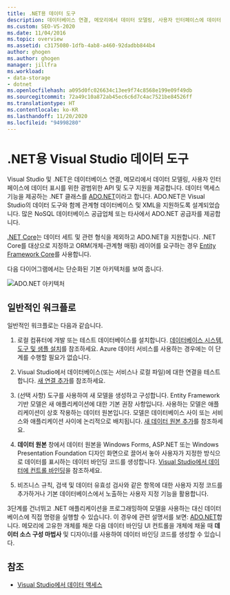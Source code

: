 ```yaml
---
title: .NET용 데이터 도구
description: 데이터베이스 연결, 메모리에서 데이터 모델링, 사용자 인터페이스에 데이터 표시를 위한 API 및 도구 지원을 제공하는 .NET용 Visual Studio 데이터 도구에 대해 자세히 알아봅니다.
ms.custom: SEO-VS-2020
ms.date: 11/04/2016
ms.topic: overview
ms.assetid: c3175080-1dfb-4ab8-a460-92dadbb844b4
author: ghogen
ms.author: ghogen
manager: jillfra
ms.workload:
- data-storage
- dotnet
ms.openlocfilehash: a095d0fc026634c13ee9f74c8568e199e09f49db
ms.sourcegitcommit: 72a49c10a872ab45ec6c6d7c4ac7521be84526ff
ms.translationtype: HT
ms.contentlocale: ko-KR
ms.lasthandoff: 11/20/2020
ms.locfileid: "94998280"
---
```

# <a name="visual-studio-data-tools-for-net"></a>.NET용 Visual Studio 데이터 도구

Visual Studio 및 .NET은 데이터베이스 연결, 메모리에서 데이터 모델링, 사용자 인터페이스에 데이터 표시를 위한 광범위한 API 및 도구 지원을 제공합니다. 데이터 액세스 기능을 제공하는 .NET 클래스를 [ADO.NET](/dotnet/framework/data/adonet/index)이라고 합니다. ADO.NET은 Visual Studio의 데이터 도구와 함께 관계형 데이터베이스 및 XML을 지원하도록 설계되었습니다. 많은 NoSQL 데이터베이스 공급업체 또는 타사에서 ADO.NET 공급자를 제공합니다.

[.NET Core](/dotnet/core/)는 데이터 세트 및 관련 형식을 제외하고 ADO.NET을 지원합니다. .NET Core를 대상으로 지정하고 ORM(개체-관계형 매핑) 레이어를 요구하는 경우 [Entity Framework Core](/ef/core/)를 사용합니다.

다음 다이어그램에서는 단순화된 기본 아키텍처를 보여 줍니다.

![ADO.NET 아키텍처](../data-tools/media/raddata-ado-net-architecture-diagram.png)

## <a name="typical-workflow"></a>일반적인 워크플로

일반적인 워크플로는 다음과 같습니다.

1. 로컬 컴퓨터에 개발 또는 테스트 데이터베이스를 설치합니다. [데이터베이스 시스템, 도구 및 샘플 설치](../data-tools/installing-database-systems-tools-and-samples.md)를 참조하세요. Azure 데이터 서비스를 사용하는 경우에는 이 단계를 수행할 필요가 없습니다.

2. Visual Studio에서 데이터베이스(또는 서비스나 로컬 파일)에 대한 연결을 테스트합니다. [새 연결 추가](../data-tools/add-new-connections.md)를 참조하세요.

3. (선택 사항) 도구를 사용하여 새 모델을 생성하고 구성합니다. Entity Framework 기반 모델은 새 애플리케이션에 대한 기본 권장 사항입니다. 사용하는 모델은 애플리케이션이 상호 작용하는 데이터 원본입니다. 모델은 데이터베이스 사이 또는 서비스와 애플리케이션 사이에 논리적으로 배치됩니다. [새 데이터 원본 추가](../data-tools/add-new-data-sources.md)를 참조하세요.

4. **데이터 원본** 창에서 데이터 원본을 Windows Forms, ASP.NET 또는 Windows Presentation Foundation 디자인 화면으로 끌어서 놓아 사용자가 지정한 방식으로 데이터를 표시하는 데이터 바인딩 코드를 생성합니다. [Visual Studio에서 데이터에 컨트롤 바인딩](../data-tools/bind-controls-to-data-in-visual-studio.md)을 참조하세요.

5. 비즈니스 규칙, 검색 및 데이터 유효성 검사와 같은 항목에 대한 사용자 지정 코드를 추가하거나 기본 데이터베이스에서 노출하는 사용자 지정 기능을 활용합니다.

3단계를 건너뛰고 .NET 애플리케이션을 프로그래밍하여 모델을 사용하는 대신 데이터베이스에 직접 명령을 실행할 수 있습니다. 이 경우에 관련 설명서를 보면: [ADO.NET](/dotnet/framework/data/adonet/index)합니다. 메모리에 고유한 개체를 채운 다음 데이터 바인딩 UI 컨트롤을 개체에 채울 때 **데이터 소스 구성 마법사** 및 디자이너를 사용하여 데이터 바인딩 코드를 생성할 수 있습니다.

## <a name="see-also"></a>참조

- [Visual Studio에서 데이터 액세스](../data-tools/accessing-data-in-visual-studio.md)
